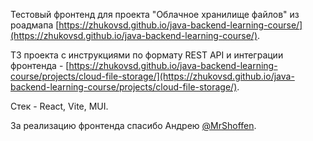 Тестовый фронтенд для проекта "Облачное хранилище файлов" из
роадмапа [https://zhukovsd.github.io/java-backend-learning-course/](https://zhukovsd.github.io/java-backend-learning-course/).

ТЗ проекта с инструкциями по формату REST API и интеграции
фронтенда - [https://zhukovsd.github.io/java-backend-learning-course/projects/cloud-file-storage/](https://zhukovsd.github.io/java-backend-learning-course/projects/cloud-file-storage/).

Стек - React, Vite, MUI.

За реализацию фронтенда спасибо Андрею [@MrShoffen](https://t.me/MrShoffen).